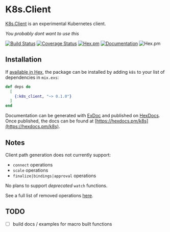 # K8s.Client

[K8s.Client](https://hexdocs.pm/k8s_client/readme.html) is an experimental Kubernetes client.

*You probably dont want to use this*

[![Build Status](https://travis-ci.org/coryodaniel/k8s_client.svg?branch=master)](https://travis-ci.org/coryodaniel/k8s_client)
[![Coverage Status](https://coveralls.io/repos/github/coryodaniel/k8s_client/badge.svg?branch=master)](https://coveralls.io/github/coryodaniel/k8s_client?branch=master)
[![Hex.pm](http://img.shields.io/hexpm/v/k8s_client.svg?style=flat)](https://hex.pm/packages/k8s_client) 
[![Documentation](https://img.shields.io/badge/documentation-on%20hexdocs-green.svg)](https://hexdocs.pm/k8s_client/)
![Hex.pm](https://img.shields.io/hexpm/l/k8s_client.svg?style=flat)

## Installation

If [available in Hex](https://hex.pm/docs/publish), the package can be installed
by adding `k8s` to your list of dependencies in `mix.exs`:

```elixir
def deps do
  [
    {:k8s_client, "~> 0.1.0"}
  ]
end
```

Documentation can be generated with [ExDoc](https://github.com/elixir-lang/ex_doc)
and published on [HexDocs](https://hexdocs.pm). Once published, the docs can
be found at [https://hexdocs.pm/k8s](https://hexdocs.pm/k8s).

## Notes

Client path generation does not currently support:
* `connect` operations
* `scale` operations
* `finalize|bindings|approval` operations

No plans to support *deprecated* `watch` functions.

See a full list of removed operations [here](./lib/client/route_data.ex#L53-L70).

## TODO

* [ ] build docs / examples for macro built functions
